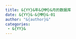 ```yaml
---
title: &{YY}&年&{MM}&月的数据库
date: &{YY}&-&{MM}&-01
author: "&{author}&"
categories: 
 - &{YY}&
---
```

<!-- 年月的模板 -->